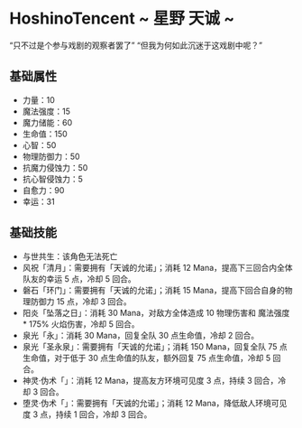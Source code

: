 # HoshinoTencent ~ 星野 天诚 ~

“只不过是个参与戏剧的观察者罢了”
“但我为何如此沉迷于这戏剧中呢？”

## 基础属性

* 力量：10
* 魔法强度：15
* 魔力储能：60
* 生命值：150
* 心智：50
* 物理防御力：50
* 抗魔力侵蚀力：50
* 抗心智侵蚀力：5
* 自愈力：90
* 幸运：31

## 基础技能

* 与世共生：该角色无法死亡
* 风祝「清月」：需要拥有「天诚的允诺」；消耗 12 Mana，提高下三回合内全体队友的幸运 5 点，冷却 5 回合。
* 磐石「环门」：需要拥有「天诚的允诺」；消耗 15 Mana，提高下回合自身的物理防御力 15 点，冷却 3 回合。
* 阳炎「坠落之日」：消耗 30 Mana，对敌方全体造成 10 物理伤害和 魔法强度 * 175% 火焰伤害，冷却 5 回合。
* 泉光「永」：消耗 30 Mana，回复全队 30 点生命值，冷却 2 回合。
* 泉光「圣永泉」：需要拥有「天诚的允诺」；消耗 150 Mana，回复全队 75 点生命值，对于低于 30 点生命值的队友，额外回复 75 点生命值，冷却 5 回合。
* 神灵·伪术「」：消耗 12 Mana，提高友方环境可见度 3 点，持续 3 回合，冷却 3 回合。
* 堕灵·伪术「」：需要拥有「天诚的允诺」；消耗 12 Mana，降低敌人环境可见度 3 点，持续 1 回合，冷却 3 回合。